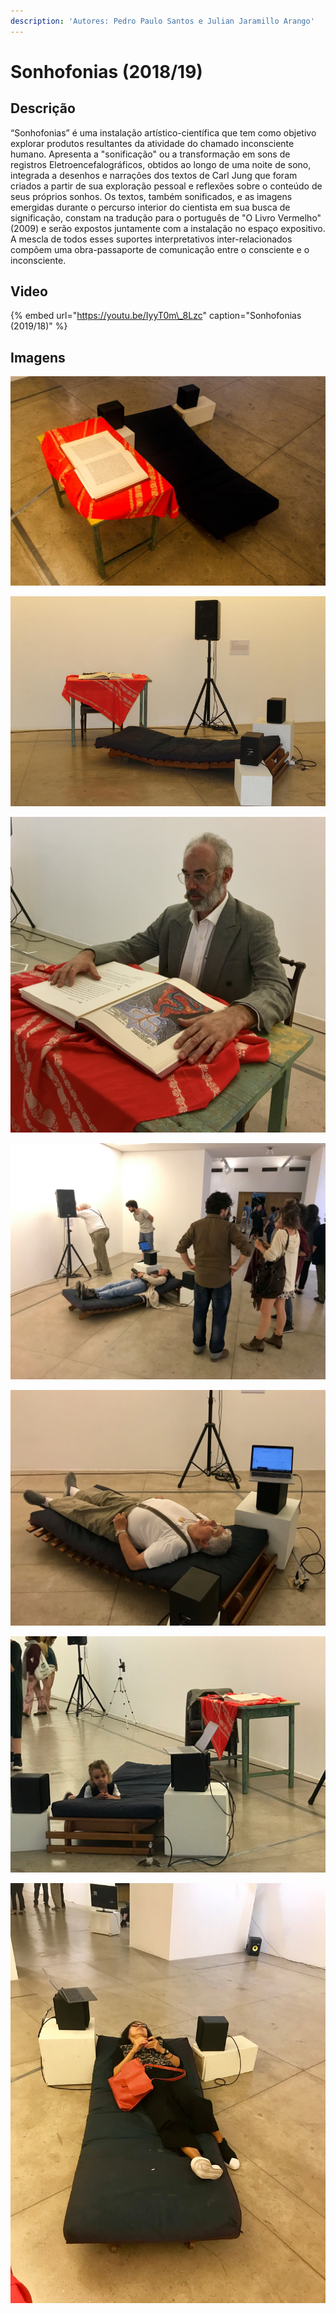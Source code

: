```yaml
---
description: 'Autores: Pedro Paulo Santos e Julian Jaramillo Arango'
---
```


# Sonhofonias \(2018/19\)

## **Descrição**

“Sonhofonias” é uma instalação artístico-científica que tem como objetivo explorar produtos resultantes da atividade do chamado inconsciente humano. Apresenta a "sonificação" ou a transformação em sons de registros Eletroencefalográficos, obtidos ao longo de uma noite de sono, integrada a desenhos e narrações dos textos de Carl Jung que foram criados a partir de sua exploração pessoal e reflexões sobre o conteúdo de seus próprios sonhos. Os textos, também sonificados, e as imagens emergidas durante o percurso interior do cientista em sua busca de significação, constam na tradução para o português de "O Livro Vermelho" \(2009\) e serão expostos juntamente com a instalação no espaço expositivo. A mescla de todos esses suportes interpretativos inter-relacionados compõem uma obra-passaporte de comunicação entre o consciente e o inconsciente.

## Video

{% embed url="https://youtu.be/IyyT0m\_8Lzc" caption="Sonhofonias \(2019/18\)" %}

## Imagens

![Sonhofonias \(2018/19\) - Na primeira edi&#xE7;&#xE3;o da exposi&#xE7;&#xE3;o Sons de Sil&#xED;cio](../../../.gitbook/assets/site_sons-silicio-4-sonhofonias-foto-leo-ramos-chaves.jpg)

![Sonhofonias \(2018/19\) - Na abertura da primeira edi&#xE7;&#xE3;o da exposi&#xE7;&#xE3;o Sons de Sil&#xED;cio](../../../.gitbook/assets/img_2022-sonhofonias.jpg)

![Sonhofonias \(2018/19\) - Pedro Paulo Santos \(Autor e performer\)](../../../.gitbook/assets/img_4068.jpg)

![](../../../.gitbook/assets/img_4040.JPG)

![](../../../.gitbook/assets/img_4041.JPG)

![](../../../.gitbook/assets/img_4046.JPG)

![](../../../.gitbook/assets/img_4048.JPG)

